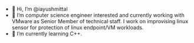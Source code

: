 - 👋 Hi, I’m @iayushmittal
- 👀 I’m computer science engineer interested and currently working with VMware as Senior Member of technical staff. I work on improvising linux sensor for protection of linux endpoint/VM workloads.
- 🌱 I’m currently learning C++.
  
<!---
iayushmittal/iayushmittal is a ✨ special ✨ repository because its `README.md` (this file) appears on your GitHub profile.
You can click the Preview link to take a look at your changes.
--->
